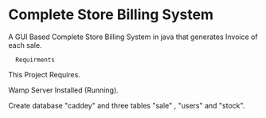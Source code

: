 # Complete Store Billing System 
A GUI Based Complete Store Billing System in java that generates Invoice of each sale.

      Requirments
      
This Project Requires.

Wamp Server Installed (Running).

Create database  "caddey"  and three tables "sale" , "users" and "stock".
